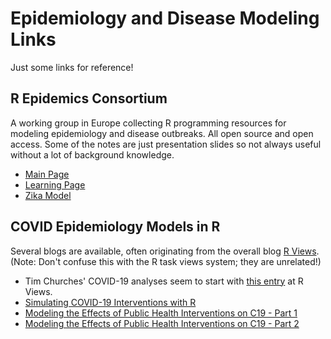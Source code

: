 # Epidemiology and Disease Modeling Links
Just some links for reference!

## R Epidemics Consortium
A working group in Europe collecting R programming resources for modeling epidemiology and disease outbreaks. All open source and open access. Some of the notes are just presentation slides so not always useful without a lot of background knowledge.

+ [Main Page](https://www.repidemicsconsortium.org/)
+ [Learning Page](https://www.reconlearn.org/)
+ [Zika Model](https://www.reconlearn.org/post/practical-vbd.html)

## COVID Epidemiology Models in R
Several blogs are available, often originating from the overall blog [R Views](https://rviews.rstudio.com/). (Note: Don't confuse this with the R task views system; they are unrelated!)

+ Tim Churches' COVID-19 analyses seem to start with [this entry](https://rviews.rstudio.com/2020/03/05/covid-19-epidemiology-with-r/) at R Views.
+ [Simulating COVID-19 Interventions with R](https://rviews.rstudio.com/2020/03/19/simulating-covid-19-interventions-with-r/)
+ [Modeling the Effects of Public Health Interventions on C19 - Part 1](https://timchurches.github.io/blog/posts/2020-03-10-modelling-the-effects-of-public-health-interventions-on-covid-19-transmission-part-1/)
+ [Modeling the Effects of Public Health Interventions on C19 - Part 2](https://timchurches.github.io/blog/posts/2020-03-18-modelling-the-effects-of-public-health-interventions-on-covid-19-transmission-part-2/)
